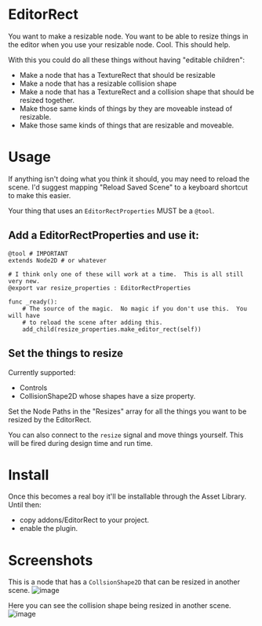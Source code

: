 # EditorRect

You want to make a resizable node.  You want to be able to resize things in the editor when you use your resizable node.  Cool.  This should help.

With this you could do all these things without having "editable children":
* Make a node that has a TextureRect that should be resizable
* Make a node that has a resizable collision shape
* Make a node that has a TextureRect and a collision shape that should be resized together.
* Make those same kinds of things by they are moveable instead of resizable.
* Make those same kinds of things that are resizable and moveable.

# Usage
If anything isn't doing what you think it should, you may need to reload the scene.  I'd suggest mapping "Reload Saved Scene" to a keyboard shortcut to make this easier.

Your thing that uses an `EditorRectProperties` MUST be a `@tool`.


## Add a EditorRectProperties and use it:
```
@tool # IMPORTANT
extends Node2D # or whatever

# I think only one of these will work at a time.  This is all still very new.
@export var resize_properties : EditorRectProperties

func _ready():
    # The source of the magic.  No magic if you don't use this.  You will have
    # to reload the scene after adding this.
	add_child(resize_properties.make_editor_rect(self))
```

## Set the things to resize
Currently supported:
* Controls
* CollisionShape2D whose shapes have a size property.

Set the Node Paths in the "Resizes" array for all the things you want to be resized by the EditorRect.

You can also connect to the `resize` signal and move things yourself.  This will be fired during design time and run time.

# Install
Once this becomes a real boy it'll be installable through the Asset Library.  Until then:
* copy addons/EditorRect to your project.
* enable the plugin.

# Screenshots
This is a node that has a `CollsionShape2D` that can be resized in another scene.
![image](https://github.com/user-attachments/assets/895c6df6-c750-43d3-b5db-1409f121cc09)

Here you can see the collision shape being resized in another scene.
![image](https://github.com/user-attachments/assets/9f1c1cc7-3e04-48b1-b835-0d9dcf966e6c)



